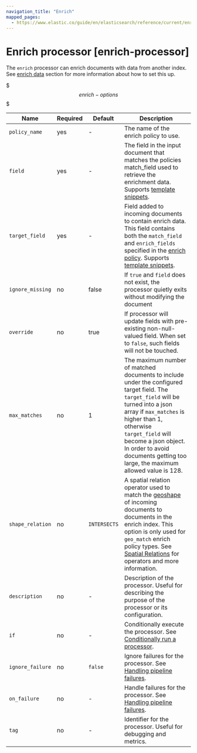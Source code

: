 ```yaml
---
navigation_title: "Enrich"
mapped_pages:
  - https://www.elastic.co/guide/en/elasticsearch/reference/current/enrich-processor.html
---
```


# Enrich processor [enrich-processor]


The `enrich` processor can enrich documents with data from another index. See [enrich data](docs-content://manage-data/ingest/transform-enrich/data-enrichment.md) section for more information about how to set this up.

$$$enrich-options$$$

| Name | Required | Default | Description |
| --- | --- | --- | --- |
| `policy_name` | yes | - | The name of the enrich policy to use. |
| `field` | yes | - | The field in the input document that matches the policies match_field used to retrieve the enrichment data. Supports [template snippets](docs-content://manage-data/ingest/transform-enrich/ingest-pipelines.md#template-snippets). |
| `target_field` | yes | - | Field added to incoming documents to contain enrich data. This field contains both the `match_field` and `enrich_fields` specified in the [enrich policy](https://www.elastic.co/docs/api/doc/elasticsearch/operation/operation-enrich-put-policy). Supports [template snippets](docs-content://manage-data/ingest/transform-enrich/ingest-pipelines.md#template-snippets). |
| `ignore_missing` | no | false | If `true` and `field` does not exist, the processor quietly exits without modifying the document |
| `override` | no | true | If processor will update fields with pre-existing non-null-valued field. When set to `false`, such fields will not be touched. |
| `max_matches` | no | 1 | The maximum number of matched documents to include under the configured target field. The `target_field` will be turned into a json array if `max_matches` is higher than 1, otherwise `target_field` will become a json object. In order to avoid documents getting too large, the maximum allowed value is 128. |
| `shape_relation` | no | `INTERSECTS` | A spatial relation operator used to match the [geoshape](/reference/elasticsearch/mapping-reference/geo-shape.md) of incoming documents to documents in the enrich index. This option is only used for `geo_match` enrich policy types. See [Spatial Relations](/reference/query-languages/query-dsl-shape-query.md#_spatial_relations) for operators and more information. |
| `description` | no | - | Description of the processor. Useful for describing the purpose of the processor or its configuration. |
| `if` | no | - | Conditionally execute the processor. See [Conditionally run a processor](docs-content://manage-data/ingest/transform-enrich/ingest-pipelines.md#conditionally-run-processor). |
| `ignore_failure` | no | `false` | Ignore failures for the processor. See [Handling pipeline failures](docs-content://manage-data/ingest/transform-enrich/ingest-pipelines.md#handling-pipeline-failures). |
| `on_failure` | no | - | Handle failures for the processor. See [Handling pipeline failures](docs-content://manage-data/ingest/transform-enrich/ingest-pipelines.md#handling-pipeline-failures). |
| `tag` | no | - | Identifier for the processor. Useful for debugging and metrics. |

